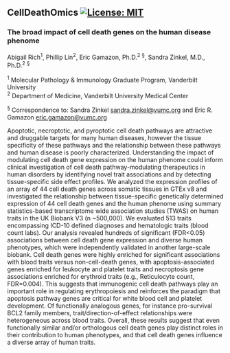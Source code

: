 ## CellDeathOmics [![License: MIT](https://img.shields.io/badge/License-MIT-yellow.svg)](https://github.com/gamazonlab/CellDeathOmics/blob/main/LICENSE)

### The broad impact of cell death genes on the human disease phenome

Abigail Rich<sup>1</sup>, Phillip Lin<sup>2</sup>, Eric Gamazon, Ph.D.<sup>2</sup> <sup>§</sup>, Sandra Zinkel, M.D., Ph.D.<sup>2</sup> <sup>§</sup>  

<sup>1</sup> Molecular Pathology & Immunology Graduate Program, Vanderbilt University  
<sup>2</sup> Department of Medicine, Vanderbilt University Medical Center  

<sup>§</sup> Correspondence to: Sandra Zinkel <sandra.zinkel@vumc.org> and Eric R. Gamazon <eric.gamazon@vumc.org>  

Apoptotic, necroptotic, and pyroptotic cell death pathways are attractive and druggable targets for many human diseases, however the tissue specificity of these pathways and the relationship between these pathways and human disease is poorly characterized. Understanding the impact of modulating cell death gene expression on the human phenome could inform clinical investigation of cell death pathway-modulating therapeutics in human disorders by identifying novel trait associations and by detecting tissue-specific side effect profiles. We analyzed the expression profiles of an array of 44 cell death genes across somatic tissues in GTEx v8 and investigated the relationship between tissue-specific genetically determined expression of 44 cell death genes and the human phenome using summary statistics-based transcriptome wide association studies (TWAS) on human traits in the UK Biobank V3 (n ~500,000). We evaluated 513 traits encompassing ICD-10 defined diagnoses and hematologic traits (blood count labs). Our analysis revealed hundreds of significant (FDR<0.05) associations between cell death gene expression and diverse human phenotypes, which were independently validated in another large-scale biobank. Cell death genes were highly enriched for significant associations with blood traits versus non-cell-death genes, with apoptosis-associated genes enriched for leukocyte and platelet traits and necroptosis gene associations enriched for erythroid traits (e.g., Reticulocyte count, FDR=0.004). This suggests that immunogenic cell death pathways play an important role in regulating erythropoiesis and reinforces the paradigm that apoptosis pathway genes are critical for white blood cell and platelet development. Of functionally analogous genes, for instance pro-survival BCL2 family members, trait/direction-of-effect relationships were heterogeneous across blood traits. Overall, these results suggest that even functionally similar and/or orthologous cell death genes play distinct roles in their contribution to human phenotypes, and that cell death genes influence a diverse array of human traits.
